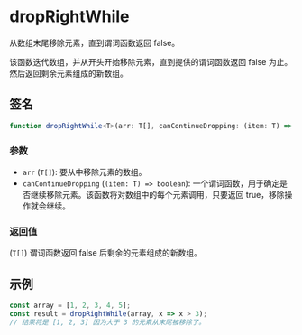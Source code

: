 # dropRightWhile

从数组末尾移除元素，直到谓词函数返回 false。

该函数迭代数组，并从开头开始移除元素，直到提供的谓词函数返回 false 为止。然后返回剩余元素组成的新数组。

## 签名

```typescript
function dropRightWhile<T>(arr: T[], canContinueDropping: (item: T) => boolean): T[];
```

### 参数

- `arr` (`T[]`): 要从中移除元素的数组。
- `canContinueDropping` (`(item: T) => boolean`): 一个谓词函数，用于确定是否继续移除元素。该函数将对数组中的每个元素调用，只要返回 true，移除操作就会继续。

### 返回值

(`T[]`) 谓词函数返回 false 后剩余的元素组成的新数组。

## 示例

```typescript
const array = [1, 2, 3, 4, 5];
const result = dropRightWhile(array, x => x > 3);
// 结果将是 [1, 2, 3] 因为大于 3 的元素从末尾被移除了。
```
